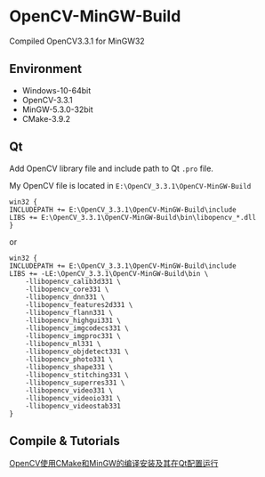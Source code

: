 # OpenCV-MinGW-Build

Compiled OpenCV3.3.1 for MinGW32

## Environment

* Windows-10-64bit
* OpenCV-3.3.1
* MinGW-5.3.0-32bit
* CMake-3.9.2

## Qt

Add OpenCV library file and include path to Qt `.pro` file.

My OpenCV file is located in `E:\OpenCV_3.3.1\OpenCV-MinGW-Build`

```
win32 {
INCLUDEPATH += E:\OpenCV_3.3.1\OpenCV-MinGW-Build\include
LIBS += E:\OpenCV_3.3.1\OpenCV-MinGW-Build\bin\libopencv_*.dll
}
```

or

```
win32 {
INCLUDEPATH += E:\OpenCV_3.3.1\OpenCV-MinGW-Build\include
LIBS += -LE:\OpenCV_3.3.1\OpenCV-MinGW-Build\bin \
    -llibopencv_calib3d331 \
    -llibopencv_core331 \
    -llibopencv_dnn331 \
    -llibopencv_features2d331 \
    -llibopencv_flann331 \
    -llibopencv_highgui331 \
    -llibopencv_imgcodecs331 \
    -llibopencv_imgproc331 \
    -llibopencv_ml331 \
    -llibopencv_objdetect331 \
    -llibopencv_photo331 \
    -llibopencv_shape331 \
    -llibopencv_stitching331 \
    -llibopencv_superres331 \
    -llibopencv_video331 \
    -llibopencv_videoio331 \
    -llibopencv_videostab331
}
```

## Compile & Tutorials

[OpenCV使用CMake和MinGW的编译安装及其在Qt配置运行](http://blog.csdn.net/huihut/article/details/78701814)